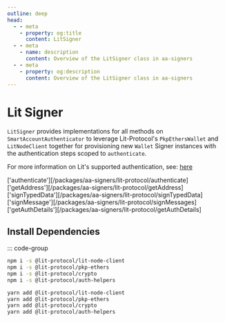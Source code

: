 ```yaml
---
outline: deep
head:
  - - meta
    - property: og:title
      content: LitSigner
  - - meta
    - name: description
      content: Overview of the LitSigner class in aa-signers
  - - meta
    - property: og:description
      content: Overview of the LitSigner class in aa-signers
---
```


# Lit Signer

`LitSigner` provides implementations for all methods on `SmartAccountAuthenticator` to leverage Lit-Protocol's `PkpEthersWallet` and `LitNodeClient` together for provisioning new `Wallet` Signer instances with the authentication steps scoped to `authenticate`.

For more information on Lit's supported authentication, see: [here](https://developer.litprotocol.com/v3/sdk/authentication/session-sigs/intro)

['authenticate'][/packages/aa-signers/lit-protocol/authenticate]
['getAddress'][/packages/aa-signers/lit-protocol/getAddress]
['signTypedData'][/packages/aa-signers/lit-protocol/signTypedData]
['signMessage'][/packages/aa-signers/lit-protocol/signMessages]
['getAuthDetails'][/packages/aa-signers/lit-protocol/getAuthDetails]

## Install Dependencies

::: code-group

```bash [npm]
npm i -s @lit-protocol/lit-node-client
npm i -s @lit-protocol/pkp-ethers
npm i -s @lit-protocol/crypto
npm i -s @lit-protocol/auth-helpers
```

```bash [yarn]
yarn add @lit-protocol/lit-node-client
yarn add @lit-protocol/pkp-ethers
yarn add @lit-protocol/crypto
yarn add @lit-protocol/auth-helpers
```
